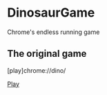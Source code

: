 # DinosaurGame
Chrome's endless running game

## The original game
[play]chrome://dino/

<a href="chrome://dino/">Play</a>
